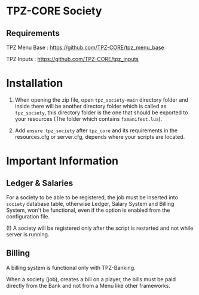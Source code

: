 # TPZ-CORE Society

## Requirements

TPZ Menu Base : https://github.com/TPZ-CORE/tpz_menu_base

TPZ Inputs : https://github.com/TPZ-CORE/tpz_inputs

# Installation

1. When opening the zip file, open `tpz_society-main` directory folder and inside there will be another directory folder which is called as `tpz_society`, this directory folder is the one that should be exported to your resources (The folder which contains `fxmanifest.lua`).

2. Add `ensure tpz_society` after `tpz_core` and its requirements in the resources.cfg or server.cfg, depends where your scripts are located.

# Important Information

## Ledger & Salaries

For a society to be able to be registered, the job must be inserted into `society` database table, otherwise Ledger, Salary System and Billing System, won't be functional, even if the option is enabled from the configuration file.

(!) A society will be registered only after the script is restarted and not while server is running.

## Billing

A billing system is functional only with TPZ-Banking.

When a society (job), creates a bill on a player, the bills must be paid directly from the Bank and not from a Menu like other frameworks.

